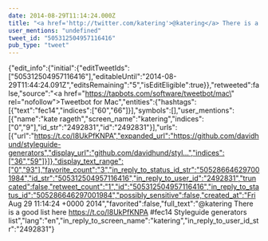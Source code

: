 ```yaml
---
date: 2014-08-29T11:14:24.000Z
title: "<a href='http://twitter.com/katering'>@katering</a> There is a good list here https://t.co/I8UkPfKNPA #fec14 Styleguide generators list″"
user_mentions: "undefined"
tweet_id: "505312504957116416"
pub_type: "tweet"
---
```

{"edit_info":{"initial":{"editTweetIds":["505312504957116416"],"editableUntil":"2014-08-29T11:44:24.091Z","editsRemaining":"5","isEditEligible":true}},"retweeted":false,"source":"<a href=\"https://tapbots.com/software/tweetbot/mac\" rel=\"nofollow\">Tweetbot for Mac</a>","entities":{"hashtags":[{"text":"fec14","indices":["60","66"]}],"symbols":[],"user_mentions":[{"name":"kate rageth","screen_name":"katering","indices":["0","9"],"id_str":"2492831","id":"2492831"}],"urls":[{"url":"https://t.co/I8UkPfKNPA","expanded_url":"https://github.com/davidhund/styleguide-generators","display_url":"github.com/davidhund/styl…","indices":["36","59"]}]},"display_text_range":["0","93"],"favorite_count":"3","in_reply_to_status_id_str":"505286646297001984","id_str":"505312504957116416","in_reply_to_user_id":"2492831","truncated":false,"retweet_count":"1","id":"505312504957116416","in_reply_to_status_id":"505286646297001984","possibly_sensitive":false,"created_at":"Fri Aug 29 11:14:24 +0000 2014","favorited":false,"full_text":"@katering There is a good list here https://t.co/I8UkPfKNPA #fec14 Styleguide generators list","lang":"en","in_reply_to_screen_name":"katering","in_reply_to_user_id_str":"2492831"}
